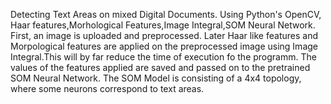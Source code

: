 Detecting Text Areas on mixed Digital Documents.
Using Python's OpenCV, Haar features,Morhological Features,Image Integral,SOM Neural Network.
First, an image is uploaded and preprocessed. Later Haar like features and Morpological features are applied on the preprocessed image using Image Integral.This will by far reduce the time of execution fo the programm. The values of the features applied are saved and passed on to the pretrained SOM Neural Network. The SOM Model is consisting of a 4x4 topology, where some neurons correspond to text areas.
